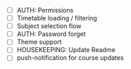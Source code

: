 - [ ] AUTH: Permissions
- [ ] Timetable loading / filtering
- [ ] Subject selection flow
- [ ] AUTH: Password forget
- [ ] Theme support
- [ ] HOUSEKEEPING: Update Readme
- [ ] push-notification for course updates
